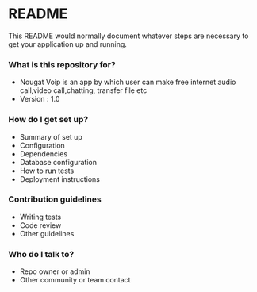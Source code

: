 # README #

This README would normally document whatever steps are necessary to get your application up and running.

### What is this repository for? ###

* Nougat Voip is an app by which user can make free internet audio call,video call,chatting, transfer file etc
* Version : 1.0


### How do I get set up? ###

* Summary of set up
* Configuration
* Dependencies
* Database configuration
* How to run tests
* Deployment instructions

### Contribution guidelines ###

* Writing tests
* Code review
* Other guidelines

### Who do I talk to? ###

* Repo owner or admin
* Other community or team contact